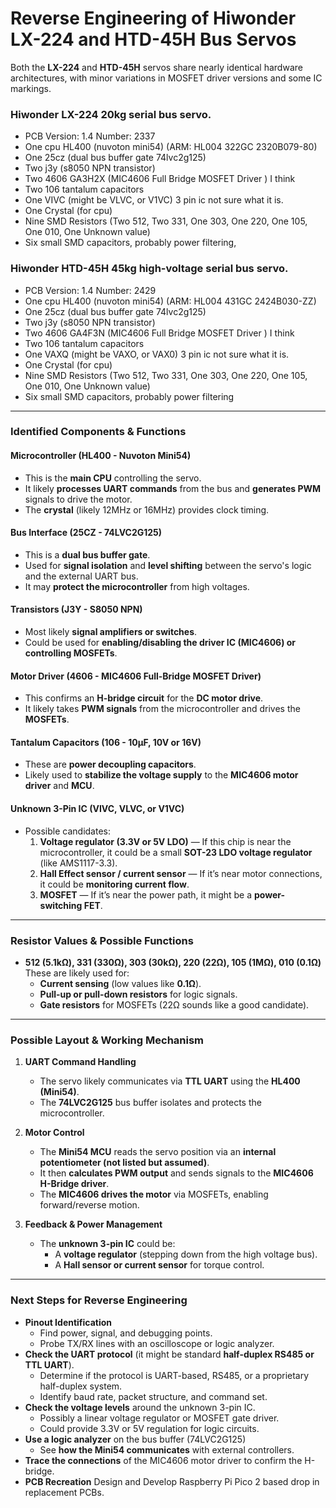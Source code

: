 # Reverse Engineering of Hiwonder LX-224 and HTD-45H Bus Servos

Both the **LX-224** and **HTD-45H** servos share nearly identical hardware architectures, with minor variations in MOSFET driver versions and some IC markings. 

### **Hiwonder LX-224** 20kg serial bus servo.
- PCB Version: 1.4 Number: 2337
- One cpu HL400 (nuvoton mini54) (ARM: HL004 322GC 2320B079-80)
- One 25cz (dual bus buffer gate 74lvc2g125)
- Two j3y (s8050 NPN transistor)
- Two 4606 GA3H2X (MIC4606 Full Bridge MOSFET Driver ) I think
- Two 106 tantalum capacitors
- One VIVC (might be VLVC, or V1VC) 3 pin ic not sure what it is.
- One Crystal (for cpu)
- Nine SMD Resistors (Two 512, Two 331, One 303, One 220, One 105, One 010, One Unknown value)
- Six small SMD capacitors, probably power filtering,

### **Hiwonder HTD-45H** 45kg high-voltage serial bus servo.
- PCB Version: 1.4 Number: 2429
- One cpu HL400 (nuvoton mini54) (ARM: HL004 431GC 2424B030-ZZ)
- One 25cz (dual bus buffer gate 74lvc2g125)
- Two j3y (s8050 NPN transistor)
- Two 4606 GA4F3N (MIC4606 Full Bridge MOSFET Driver ) I think
- Two 106 tantalum capacitors
- One VAXQ (might be VAXO, or VAX0) 3 pin ic not sure what it is.
- One Crystal (for cpu)
- Nine SMD Resistors (Two 512, Two 331, One 303, One 220, One 105, One 010, One Unknown value)
- Six small SMD capacitors, probably power filtering
---

### **Identified Components & Functions**
#### **Microcontroller (HL400 - Nuvoton Mini54)**
- This is the **main CPU** controlling the servo. 
- It likely **processes UART commands** from the bus and **generates PWM** signals to drive the motor.
- The **crystal** (likely 12MHz or 16MHz) provides clock timing.

#### **Bus Interface (25CZ - 74LVC2G125)**
- This is a **dual bus buffer gate**.
- Used for **signal isolation** and **level shifting** between the servo's logic and the external UART bus.
- It may **protect the microcontroller** from high voltages.

#### **Transistors (J3Y - S8050 NPN)**
- Most likely **signal amplifiers or switches**.
- Could be used for **enabling/disabling the driver IC (MIC4606) or controlling MOSFETs**.

#### **Motor Driver (4606 - MIC4606 Full-Bridge MOSFET Driver)**
- This confirms an **H-bridge circuit** for the **DC motor drive**.
- It likely takes **PWM signals** from the microcontroller and drives the **MOSFETs**.

#### **Tantalum Capacitors (106 - 10µF, 10V or 16V)**
- These are **power decoupling capacitors**.
- Likely used to **stabilize the voltage supply** to the **MIC4606 motor driver** and **MCU**.

#### **Unknown 3-Pin IC (VIVC, VLVC, or V1VC)**
- Possible candidates:
  1. **Voltage regulator (3.3V or 5V LDO)** — If this chip is near the microcontroller, it could be a small **SOT-23 LDO voltage regulator** (like AMS1117-3.3).
  2. **Hall Effect sensor / current sensor** — If it’s near motor connections, it could be **monitoring current flow**.
  3. **MOSFET** — If it’s near the power path, it might be a **power-switching FET**.

---

### **Resistor Values & Possible Functions**
- **512 (5.1kΩ), 331 (330Ω), 303 (30kΩ), 220 (22Ω), 105 (1MΩ), 010 (0.1Ω)**  
  These are likely used for:
  - **Current sensing** (low values like **0.1Ω**).
  - **Pull-up or pull-down resistors** for logic signals.
  - **Gate resistors** for MOSFETs (22Ω sounds like a good candidate).

---

### **Possible Layout & Working Mechanism**
1. **UART Command Handling**
   - The servo likely communicates via **TTL UART** using the **HL400 (Mini54)**.
   - The **74LVC2G125** bus buffer isolates and protects the microcontroller.

2. **Motor Control**
   - The **Mini54 MCU** reads the servo position via an **internal potentiometer (not listed but assumed)**.
   - It then **calculates PWM output** and sends signals to the **MIC4606 H-Bridge driver**.
   - The **MIC4606 drives the motor** via MOSFETs, enabling forward/reverse motion.

3. **Feedback & Power Management**
   - The **unknown 3-pin IC** could be:
     - A **voltage regulator** (stepping down from the high voltage bus).
     - A **Hall sensor or current sensor** for torque control.

---

### **Next Steps for Reverse Engineering**
- **Pinout Identification**
  - Find power, signal, and debugging points.
  - Probe TX/RX lines with an oscilloscope or logic analyzer.
- **Check the UART protocol** (it might be standard **half-duplex RS485 or TTL UART**).
  - Determine if the protocol is UART-based, RS485, or a proprietary half-duplex system.
  - Identify baud rate, packet structure, and command set.
- **Check the voltage levels** around the unknown 3-pin IC.
  - Possibly a linear voltage regulator or MOSFET gate driver.
  - Could provide 3.3V or 5V regulation for logic circuits.
- **Use a logic analyzer** on the bus buffer (74LVC2G125) 
  - See **how the Mini54 communicates** with external controllers.
- **Trace the connections** of the MIC4606 motor driver to confirm the H-bridge.
- **PCB Recreation** Design and Develop Raspberry Pi Pico 2 based drop in replacement PCBs.
